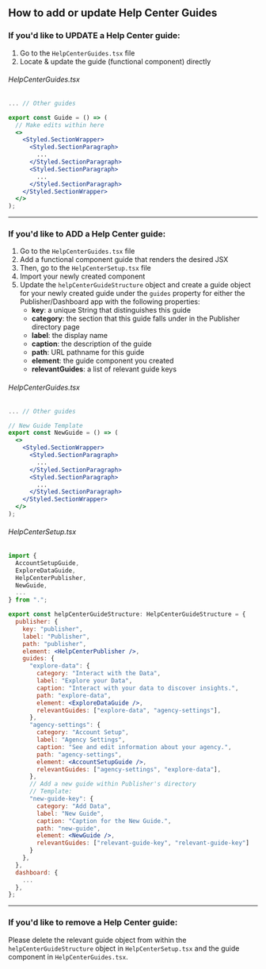 ## How to add or update Help Center Guides

### If you'd like to UPDATE a Help Center guide:
  1. Go to the `HelpCenterGuides.tsx` file
  2. Locate & update the guide (functional component) directly


  ###### HelpCenterGuides.tsx

```jsx
... // Other guides

export const Guide = () => (
  // Make edits within here
  <> 
    <Styled.SectionWrapper>
      <Styled.SectionParagraph>
        ...
      </Styled.SectionParagraph>
      <Styled.SectionParagraph>
        ...
      </Styled.SectionParagraph>
    </Styled.SectionWrapper>
  </>
);
```

---

### If you'd like to ADD a Help Center guide:

  1. Go to the `HelpCenterGuides.tsx` file
  2. Add a functional component guide that renders the desired JSX
  3. Then, go to the `HelpCenterSetup.tsx` file
  4. Import your newly created component
  5. Update the `helpCenterGuideStructure` object and create a guide object for your newly created guide under the `guides` property for either the Publisher/Dashboard app with the following properties:
        * **key**: a unique String that distinguishes this guide
        * **category**: the section that this guide falls under in the Publisher directory page
        * **label**: the display name
        * **caption**: the description of the guide
        * **path**: URL pathname for this guide
        * **element**: the guide component you created
        * **relevantGuides**: a list of relevant guide keys

###### HelpCenterGuides.tsx

```jsx
... // Other guides

// New Guide Template
export const NewGuide = () => (
  <>
    <Styled.SectionWrapper>
      <Styled.SectionParagraph>
        ...
      </Styled.SectionParagraph>
      <Styled.SectionParagraph>
        ...
      </Styled.SectionParagraph>
    </Styled.SectionWrapper>
  </>
);
```



###### HelpCenterSetup.tsx
```jsx
import {
  AccountSetupGuide,
  ExploreDataGuide,
  HelpCenterPublisher,
  NewGuide,
  ...
} from ".";

export const helpCenterGuideStructure: HelpCenterGuideStructure = {
  publisher: {
    key: "publisher",
    label: "Publisher",
    path: "publisher",
    element: <HelpCenterPublisher />,
    guides: {
      "explore-data": {
        category: "Interact with the Data",
        label: "Explore your Data",
        caption: "Interact with your data to discover insights.",
        path: "explore-data",
        element: <ExploreDataGuide />,
        relevantGuides: ["explore-data", "agency-settings"],
      },
      "agency-settings": {
        category: "Account Setup",
        label: "Agency Settings",
        caption: "See and edit information about your agency.",
        path: "agency-settings",
        element: <AccountSetupGuide />,
        relevantGuides: ["agency-settings", "explore-data"],
      },
      // Add a new guide within Publisher's directory
      // Template:
      "new-guide-key": {
        category: "Add Data",
        label: "New Guide",
        caption: "Caption for the New Guide.",
        path: "new-guide",
        element: <NewGuide />,
        relevantGuides: ["relevant-guide-key", "relevant-guide-key"]
      }
    },
  },
  dashboard: {
    ...
  },
};
```
---

### If you'd like to remove a Help Center guide:
Please delete the relevant guide object from within the `helpCenterGuideStructure` object in `HelpCenterSetup.tsx` and the guide component in `HelpCenterGuides.tsx`.
